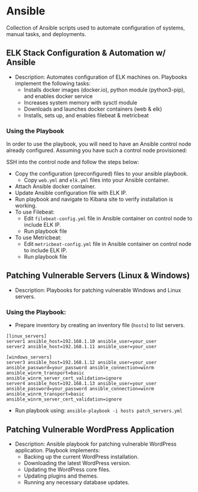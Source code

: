 # Ansible

Collection of Ansible scripts used to automate configuration of systems, manual tasks, and deployments.

## ELK Stack Configuration & Automation w/ Ansible
- Description: Automates configuration of ELK machines on. Playbooks implement the following tasks:
    * Installs docker images (docker.io), python module (python3-pip), and enables docker service
    * Increases system memory with sysctl module
    * Downloads and launches docker containers (web & elk)
    * Installs, sets up, and enables filebeat & metricbeat

### Using the Playbook
In order to use the playbook, you will need to have an Ansible control node already configured. Assuming you have such a control node provisioned:

SSH into the control node and follow the steps below:

- Copy the configuration (preconfigured) files to your ansible playbook.
    * Copy `web.yml` and `elk.yml` files into your Ansible container.
- Attach Ansible docker container.
- Update Ansible configuration file with ELK IP.
- Run playbook and navigate to Kibana site to verify installation is working.
- To use Filebeat:
    * Edit `filebeat-config.yml` file in Ansible container on control node to include ELK IP.
    * Run playbook file
- To use Metricbeat:
    * Edit `metricbeat-config.yml` file in Ansible container on control node to include ELK IP.
    * Run playbook file

## Patching Vulnerable Servers (Linux & Windows)
- Description: Playbooks for patching vulnerable Windows and Linux servers.
### Using the Playbook:
- Prepare inventory by creating an inventory file (`hosts`) to list servers.
```
[linux_servers]
server1 ansible_host=192.168.1.10 ansible_user=your_user
server2 ansible_host=192.168.1.11 ansible_user=your_user

[windows_servers]
server3 ansible_host=192.168.1.12 ansible_user=your_user ansible_password=your_password ansible_connection=winrm ansible_winrm_transport=basic ansible_winrm_server_cert_validation=ignore
server4 ansible_host=192.168.1.13 ansible_user=your_user ansible_password=your_password ansible_connection=winrm ansible_winrm_transport=basic ansible_winrm_server_cert_validation=ignore
```

- Run playbook using: `ansible-playbook -i hosts patch_servers.yml`

## Patching Vulnerable WordPress Application
- Description: Ansible playbook for patching vulnerable WordPress application. Playbook implements:
    * Backing up the current WordPress installation.
    * Downloading the latest WordPress version.
    * Updating the WordPress core files.
    * Updating plugins and themes.
    * Running any necessary database updates.




